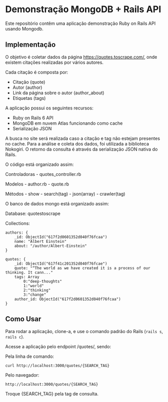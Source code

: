 # Demonstração MongoDB + Rails API

Este repositório contêm uma aplicação demonstração Ruby on Rails API usando Mongodb.

## Implementação

O objetivo é coletar dados da página https://quotes.toscrape.com/, onde existem
citações realizadas por vários autores.

Cada citação é composta por:

- Citação (quote)
- Autor (author)
- Link da página sobre o autor (author_about)
- Etiquetas (tags)

A aplicação possui os seguintes recursos:

- Ruby on Rails 6 API
- MongoDB em nuvem Atlas funcionando como cache
- Serialização JSON

A busca no site será realizada caso a citação e tag não estejam presentes no cache.
Para a análise e coleta dos dados, foi utilizada a biblioteca Nokogiri.
O retorno da consulta é através da serialização JSON nativa do Rails.

O código está organizado assim:

Controladoras
    - quotes_controller.rb

Modelos
    - author.rb
    - quote.rb

Métodos
    - show
    - search(tag)
    - json(array)
    - crawler(tag)

O banco de dados mongo está organizado assim:

Database:  quotestoscrape

Collections:

    authors: {
        _id: ObjectId("617f2d0601352d040f76fcaa")
        name: "Albert Einstein"
        about: "/author/Albert-Einstein"
    }

    quotes: {
        _id: ObjectId("617f41c201352d040f76fcae")
        quote: "“The world as we have created it is a process of our thinking. It cann..."
        tags: Array
            0:"deep-thoughts"
            1:"world"
            2:"thinking"
            3:"change"
        author_id: ObjectId("617f2d0601352d040f76fcaa")
    }

## Como Usar

Para rodar a aplicação, clone-a, e use o comando padrão do Rails (``rails s``,
``rails c``).

Acesse a aplicação pelo endpoint /quotes/, sendo:

Pela linha de comando:
    
    curl http://localhost:3000/quotes/{SEARCH_TAG}

Pelo navegador:
    
    http://localhost:3000/quotes/{SEARCH_TAG}
    
Troque {SEARCH_TAG} pela tag de consulta.
